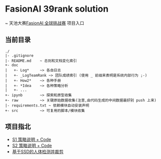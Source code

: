 # FasionAI 39rank solution
\~ 天池大赛[FasionAI 全球挑战赛](https://tianchi.aliyun.com/competition/introduction.htm?spm=5176.100066.0.0.6acd33aft1JqW3&raceId=231649) 项目入口

## 当前目录

    ./
    |- .gitignore
    |- README.md    ~ 总则和文档变化索引
    +- doc
    |   +- Log*     ~> 各自日志
    |   +- _LogTeamRank ~> 团队成绩索引 (使用 _ 前缀来表明是系统内部行为 ;-)
    |   +- How2*    ~> 各种手册
    |   +- *Idea    ~> 各种策略分析
    |   +- ...
    +- ipynb        ~> 探索和原型收集
    +- raw          ~> 关键原始数据收集(注意,由代码生成的中间数据最好别 push 上来)
    |- requirements.txt ~ 依赖模块自动安装声明
    +- src          ~> 可复用的脚本/模块收集

## 项目指北
- [S1 策略说明 + Code](https://github.com/Hugo1030/AiCompetitions/tree/master/fashionai/ipynb/S1_Attribute%2BRank79%2BDu4AI)
- [S2 策略说明 + Code]()
- [基于SSD的人体检测并裁剪](https://github.com/Hugo1030/AiCompetitions/tree/master/fashionai/ipynb/LiChuan/SSD_crop)